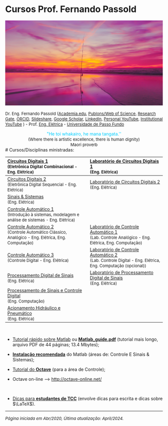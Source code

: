 <!--title: Prof Fernando Passold -->

# Cursos Prof. Fernando Passold

![initial_image.jpg](initial_image.jpg)

<font size="2"> Dr. Eng. Fernando Passold ([Academia.edu](https://marcianazambillo.academia.edu/FernandoPassold), [Publons/Web of Science](https://www.webofscience.com/wos/author/rid/J-3070-2015), [Research Gate](https://www.researchgate.net/profile/Fernando\_Passold/info), [ORCID](https://orcid.org/0000-0002-9599-5914), [Slideshare](http://pt.slideshare.net/fpassold), [Google Scholar](https://scholar.google.com/citations?user=lvvFQ5YAAAAJ&hl=en), [LinkedIn](https://www.linkedin.com/in/fernando-passold-7a553b22/), [Personal YouTube](https://www.youtube.com/user/fpassold/videos), [Institutional YouTube](https://www.youtube.com/channel/UCF8lEIDVbtjLWNu1zXlJMVA/videos) ) - Prof. [Eng. Elétrica](https://www.upf.br/fear/curso/engenharia-eletrica/laboratorios) - [Universidade de Passo Fundo](https://www.upf.br/) </font>

<center><font color="#00CEFF">"He toi whakairo, he mana tangata.''</font></br>
<font size="2">(Where there is artistic excellence, there is human dignity)</br>
Maori proverb</font>
</center>
# Cursos/Disciplinas ministradas:

| [Circuitos Digitais 1](Digitais_1/index.html)</br><font size="2">(Eletrônica Digital Combinacional - Eng. Elétrica)</font> | [Laboratório de Circuitos Digitais 1](Digitais_1/lab_dig1.html)</br><font size="2">(Eng. Elétrica)</font> |
| :--- | :--- |
| [Circuitos Digitais 2](Digitais_2/digitais_2.html)</br><font size="2">(Eletrônica Digital Sequencial - Eng. Elétrica)</font> | [Laboratório de Circuitos Digitais 2](Digitais_2/lab_digitais_2.html)</br><font size="2">(Eng. Elétrica)</font> |
| [Sinais & Sistemas](Sinais_Sistemas/index.html)</br><font size="2">(Eng. Elétrica)</font> |  |
| [Controle Automático 1](Controle_1/index.html)</br><font size="2">(Introdução à sistemas, modelagem e análise de sistemas - Eng. Elétrica)</font> |   |
| [Controle Automático 2](Controle_2/index.html)</br><font size="2">(Controle Automático Clássico, Analógico - Eng. Elétrica, Eng. Computação)</font> | [Laboratório de Controle Automático 1](Lab_Controle_1/index.html)</br><font size="2">(Lab. Controle Analógico - Eng. Elétrica, Eng. Computação)</font> |
| [Controle Automático 3](Controle_3/index.html)</br><font size="2">(Controle Digital - Eng. Elétrica)</font> | [Laboratório de Controle Automático 2](Lab_Controle_2/lab_controle_2.html)</br><font size="2">(Lab. Controle Digital - Eng. Elétrica, Eng. Computação (opcional))</font> |
| [Processamento Digital de Sinais](Process_Sinais/index.html)</br><font size="2">(Eng. Elétrica)</font> | [Laboratório de Processamento Digital de Sinais](Lab_Processa_Sinais/index.html)</br><font size="2">(Eng. Elétrica)</font> |
| [Processamento de Sinais e Controle Digital](Process_Sinais_Controle_ECP/index.html)</br><font size="2">(Eng. Computação)</font> |  |
|  [Acionamento Hidráulico e Pneumático](Pneumatica/topicos.html)</br><font size="2">(Eng. Elétrica)</font> |   |
&nbsp;
* [Tutorial rápido sobre Matlab](Matlab/tutorial.html) ou **[Matlab\_guide.pdf](Matlab/Matlab_guide.pdf)** (tutorial mais longo, arquivo PDF de 44 páginas; 13.4 Mbytes);

* **[Instalação recomendada](Matlab/instalacao_matlab.html)** do Matlab (áreas de: Controle E Sinais & Sistemas);

* [Tutorial do **Octave**](Octave/octave_inicio.html) (para a área de Controle);

* Octave on-line --> http://octave-online.net/

  &nbsp;

* [Dicas para **estudantes de TCC**](TCC_Latex/index.html) (envolve dicas para escrita e dicas sobre $\LaTeX$).

----

<font size="2">*Página iniciada em Abr/2020, Última atualização: April/2024.*</font> 